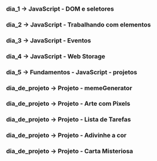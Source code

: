 ### dia_1 -> JavaScript - DOM e seletores

### dia_2 -> JavaScript - Trabalhando com elementos

### dia_3 -> JavaScript - Eventos

### dia_4 -> JavaScript - Web Storage

### dia_5 -> Fundamentos - JavaScript - projetos

### dia_de_projeto -> Projeto - memeGenerator

### dia_de_projeto -> Projeto - Arte com Pixels

### dia_de_projeto -> Projeto - Lista de Tarefas

### dia_de_projeto -> Projeto - Adivinhe a cor

### dia_de_projeto -> Projeto - Carta Misteriosa
